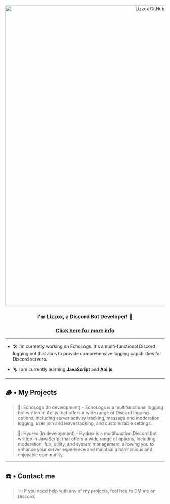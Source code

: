 <div align="center">
  <img src="https://cdn.discordapp.com/attachments/1057080582112288799/1102198526382973009/Lizzox_Github_Banner_v2.png" alt="Lizzox GitHub Banner" width="950px">
</div>

### <div align="center">I'm Lizzox, a Discord Bot Developer! 🚀</div>
### <div align="center">[Click here for more info](https://bit.ly/lizzox-more-info)</div>

***

- 🛠️ I’m currently working on EchoLogs. It's a multi-functional Discord logging bot that aims to provide comprehensive logging capabilities for Discord servers.
  

- 🪜 I am currently learning **JavaScript** and **Aoi.js**.
  <br/>
  
***

## 🪵 • My Projects

> 📜: EchoLogs (In development) - EchoLogs is a multifunctional logging bot written in Aoi.js that offers a wide range of Discord logging options, including server activity tracking, message and moderation logging, user join and leave tracking, and customizable settings.

> 🐸: Hydrex (In development) - Hydrex is a multifunction Discord bot written in JavaScript that offers a wide range of options, including moderation, fun, utility, and system management, allowing you to enhance your server experience and maintain a harmonious and enjoyable community.

***
## ☎️ • Contact me
> ✨: If you need help with any of my projects, feel free to DM me on Discord.
